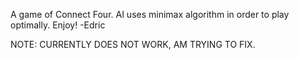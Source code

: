A game of Connect Four. AI uses minimax algorithm in order to play optimally.
Enjoy!
-Edric


NOTE: CURRENTLY DOES NOT WORK, AM TRYING TO FIX.